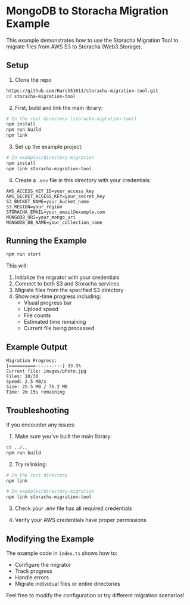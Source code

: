# MongoDB to Storacha Migration Example

This example demonstrates how to use the Storacha Migration Tool to migrate files from AWS S3 to Storacha (Web3.Storage).

## Setup

1. Clone the repo
```bash
https://github.com/HarshS1611/storacha-migration-tool.git
cd storacha-migration-tool
```

2. First, build and link the main library:
```bash
# In the root directory (storacha-migration-tool)
npm install
npm run build
npm link
```

3. Set up the example project:
```bash
# In examples/directory-migration
npm install
npm link storacha-migration-tool
```

4. Create a `.env` file in this directory with your credentials:
```env
AWS_ACCESS_KEY_ID=your_access_key
AWS_SECRET_ACCESS_KEY=your_secret_key
S3_BUCKET_NAME=your_bucket_name
S3_REGION=your_region
STORACHA_EMAIL=your_email@example.com
MONGODB_URI=your_mongo_uri
MONGODB_DB_NAME=your_collection_name
```

## Running the Example

```bash
npm run start
```

This will:
1. Initialize the migrator with your credentials
2. Connect to both S3 and Storacha services
3. Migrate files from the specified S3 directory
4. Show real-time progress including:
   - Visual progress bar
   - Upload speed
   - File counts
   - Estimated time remaining
   - Current file being processed

## Example Output

```
Migration Progress:
[==========----------] 33.5%
Current file: images/photo.jpg
Files: 10/30
Speed: 2.5 MB/s
Size: 25.5 MB / 76.2 MB
Time: 2m 15s remaining
```

## Troubleshooting

If you encounter any issues:

1. Make sure you've built the main library:
```bash
cd ../..
npm run build
```

2. Try relinking:
```bash
# In the root directory
npm link

# In examples/directory-migration
npm link storacha-migration-tool
```

3. Check your .env file has all required credentials

4. Verify your AWS credentials have proper permissions

## Modifying the Example

The example code in `index.ts` shows how to:
- Configure the migrator
- Track progress
- Handle errors
- Migrate individual files or entire directories

Feel free to modify the configuration or try different migration scenarios! 
